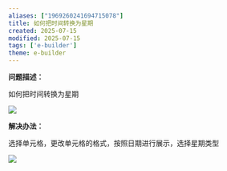 ```yaml
---
aliases: ["1969260241694715078"]
title: 如何把时间转换为星期
created: 2025-07-15
modified: 2025-07-15
tags: ['e-builder']
theme: e-builder
---
```


**问题描述：**

如何把时间转换为星期

**![](ce10c5bec846a6020a0f8ddc05615d2e.jpg)**

**解决办法：**

选择单元格，更改单元格的格式，按照日期进行展示，选择星期类型

![](b9666f2f665804ead4af6992a5eea1da.jpg)